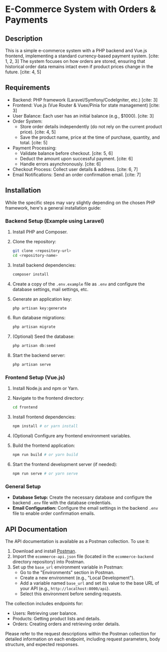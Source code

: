 # E-Commerce System with Orders & Payments

## Description

This is a simple e-commerce system with a PHP backend and Vue.js frontend, implementing a standard currency-based payment system. [cite: 1, 2, 3] The system focuses on how orders are stored, ensuring that historical order data remains intact even if product prices change in the future. [cite: 4, 5]

## Requirements

* Backend: PHP framework (Laravel/Symfony/CodeIgniter, etc.) [cite: 3]
* Frontend: Vue.js (Vue Router & Vuex/Pinia for state management) [cite: 3]
* User Balance: Each user has an initial balance (e.g., $1000). [cite: 3]
* Order System:
    * Store order details independently (do not rely on the current product price). [cite: 4, 5]
    * Save the product name, price at the time of purchase, quantity, and total. [cite: 5]
* Payment Processing:
    * Validate balance before checkout. [cite: 5, 6]
    * Deduct the amount upon successful payment. [cite: 6]
    * Handle errors asynchronously. [cite: 6]
* Checkout Process: Collect user details & address. [cite: 6, 7]
* Email Notifications: Send an order confirmation email. [cite: 7]

## Installation

While the specific steps may vary slightly depending on the chosen PHP framework, here's a general installation guide:

### Backend Setup (Example using Laravel)

1.  Install PHP and Composer.
2.  Clone the repository:

    ```bash
    git clone <repository-url>
    cd <repository-name>
    ```

3.  Install backend dependencies:

    ```bash
    composer install
    ```

4.  Create a copy of the `.env.example` file as `.env` and configure the database settings, mail settings, etc.
5.  Generate an application key:

    ```bash
    php artisan key:generate
    ```

6.  Run database migrations:

    ```bash
    php artisan migrate
    ```

7.  (Optional) Seed the database:

    ```bash
    php artisan db:seed
    ```

8.  Start the backend server:

    ```bash
    php artisan serve
    ```

### Frontend Setup (Vue.js)

1.  Install Node.js and npm or Yarn.
2.  Navigate to the frontend directory:

    ```bash
    cd frontend
    ```

3.  Install frontend dependencies:

    ```bash
    npm install # or yarn install
    ```

4.  (Optional) Configure any frontend environment variables.
5.  Build the frontend application:

    ```bash
    npm run build # or yarn build
    ```

6.  Start the frontend development server (if needed):

    ```bash
    npm run serve # or yarn serve
    ```

### General Setup

* **Database Setup:** Create the necessary database and configure the backend `.env` file with the database credentials.
* **Email Configuration:** Configure the email settings in the backend `.env` file to enable order confirmation emails.

##   API Documentation

The API documentation is available as a Postman collection. To use it:

1.  Download and install [Postman](https://www.postman.com/).
2.  Import the `ecommerce-api.json` file (located in the `ecommerce-backend` directory  repository) into Postman.
3.  Set up the `base_url` environment variable in Postman:
    * Go to the "Environments" section in Postman.
    * Create a new environment (e.g., "Local Development").
    * Add a variable named `base_url` and set its value to the base URL of your API (e.g., `http://localhost:8000/api`).
    * Select this environment before sending requests.

The collection includes endpoints for:

* Users: Retrieving user balance.
* Products: Getting product lists and details.
* Orders: Creating orders and retrieving order details.

Please refer to the request descriptions within the Postman collection for detailed information on each endpoint, including request parameters, body structure, and expected responses.
